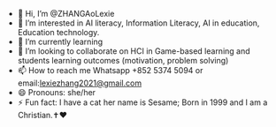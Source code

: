 - 👋 Hi, I’m @ZHANGAoLexie
- 👀 I’m interested in AI literacy, Information Literacy, AI in education, Education technology.
- 🌱 I’m currently learning 
- 💞️ I’m looking to collaborate on HCI in Game-based learning and students learning outcomes (motivation, problem solving)
- 📫 How to reach me Whatsapp +852 5374 5094 or email:lexiezhang2021@gmail.com
- 😄 Pronouns: she/her
- ⚡ Fun fact: I have a cat her name is Sesame; Born in 1999 and I am a Christian.✝️❤️

<!---
ZHANGAoLexie/ZHANGAoLexie is a ✨ special ✨ repository because its `README.md` (this file) appears on your GitHub profile.
You can click the Preview link to take a look at your changes.
--->
